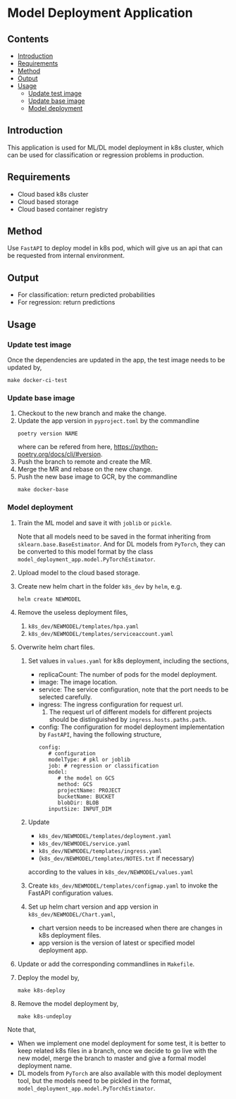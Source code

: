# Model Deployment Application

## Contents

  - [Introduction](#introduction)
  - [Requirements](#requirements)
  - [Method](#method)
  - [Output](#output)
  - [Usage](#usage)
    - [Update test image](#update-test-image)
    - [Update base image](#update-base-image)
    - [Model deployment](#model-deployment)

## Introduction

This application is used for ML/DL model deployment in k8s cluster, which can be used for classification or regression problems in production. 

## Requirements

* Cloud based k8s cluster
* Cloud based storage
* Cloud based container registry

## Method

Use `FastAPI` to deploy model in k8s pod, which will give us an api that can be requested from internal environment. 

## Output

* For classification: return predicted probabilities
* For regression: return predictions

## Usage

### Update test image

Once the dependencies are updated in the app, the test image needs to be updated by,
```
make docker-ci-test
```

### Update base image

1. Checkout to the new branch and make the change.
2. Update the app version in `pyproject.toml` by the commandline
   ```
   poetry version NAME
   ```
   where can be refered from here, https://python-poetry.org/docs/cli/#version.
3. Push the branch to remote and create the MR.
4. Merge the MR and rebase on the new change.
5. Push the new base image to GCR, by the commandline
   ```
   make docker-base
   ```

### Model deployment

1. Train the ML model and save it with `joblib` or `pickle`. 
   
   Note that all models need to be saved in the format inheriting from 
   `sklearn.base.BaseEstimator`. And for DL models from `PyTorch`, they can be
   converted to this model format by the class `model_deployment_app.model.PyTorchEstimator`.
2. Upload model to the cloud based storage.
3. Create new helm chart in the folder `k8s_dev` by `helm`, e.g.
   ```
   helm create NEWMODEL
   ```
4. Remove the useless deployment files, 
   1. `k8s_dev/NEWMODEL/templates/hpa.yaml`
   2. `k8s_dev/NEWMODEL/templates/serviceaccount.yaml`
5. Overwrite helm chart files.
   1. Set values in `values.yaml` for k8s deployment, including the sections, 
      * replicaCount: The number of pods for the model deployment.
      * image: The image location.
      * service: The service configuration, note that the port needs to be selected carefully.
      * ingress: The ingress configuration for request url. 
         1. The request url of different models for different projects should be distinguished by `ingress.hosts.paths.path`.
      * config: The configuration for model deployment implementation by `FastAPI`, having the following structure,
         ```
         config:
            # configuration
            modelType: # pkl or joblib
            job: # regression or classification
            model: 
               # the model on GCS
               method: GCS
               projectName: PROJECT
               bucketName: BUCKET
               blobDir: BLOB
            inputSize: INPUT_DIM
         ```
   2. Update 
      * `k8s_dev/NEWMODEL/templates/deployment.yaml`
      * `k8s_dev/NEWMODEL/service.yaml`
      * `k8s_dev/NEWMODEL/templates/ingress.yaml`
      * (`k8s_dev/NEWMODEL/templates/NOTES.txt` if necessary)
      
      according to the values in `k8s_dev/NEWMODEL/values.yaml`
   3. Create `k8s_dev/NEWMODEL/templates/configmap.yaml` to invoke the FastAPI
      configuration values.
   4. Set up helm chart version and app version in `k8s_dev/NEWMODEL/Chart.yaml`,
      * chart version needs to be increased when there are changes in k8s deployment files.
      * app version is the version of latest or specified model deployment app.
6. Update or add the corresponding commandlines in `Makefile`.
7. Deploy the model by,
   ```
   make k8s-deploy
   ```
8. Remove the model deployment by,
   ```
   make k8s-undeploy
   ```

Note that, 
* When we implement one model deployment for some test, it is better to keep 
  related k8s files in a branch, once we decide to go live with the new model,
  merge the branch to master and give a formal model deployment name.
* DL models from `PyTorch` are also available with this model deployment tool, but the models need to be pickled in the format, `model_deployment_app.model.PyTorchEstimator`.
